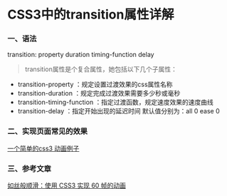# CSS3中的transition属性详解

### 一、语法
transition: property duration timing-function delay 
> transition属性是个复合属性，她包括以下几个子属性：

- transition-property ：规定设置过渡效果的css属性名称
- transition-duration ：规定完成过渡效果需要多少秒或毫秒
- transition-timing-function ：指定过渡函数，规定速度效果的速度曲线
- transition-delay ：指定开始出现的延迟时间
默认值分别为：all 0 ease 0 

### 二、实现页面常见的效果
   [一个简单的css3 动画例子](https://liangweibiao.github.io/v-mark/Marklist/NO.07/list-6/index.html)
   
###  三、参考文章
   [如丝般顺滑：使用 CSS3 实现 60 帧的动画](http://blog.csdn.net/qq_15096707/article/details/52269725)